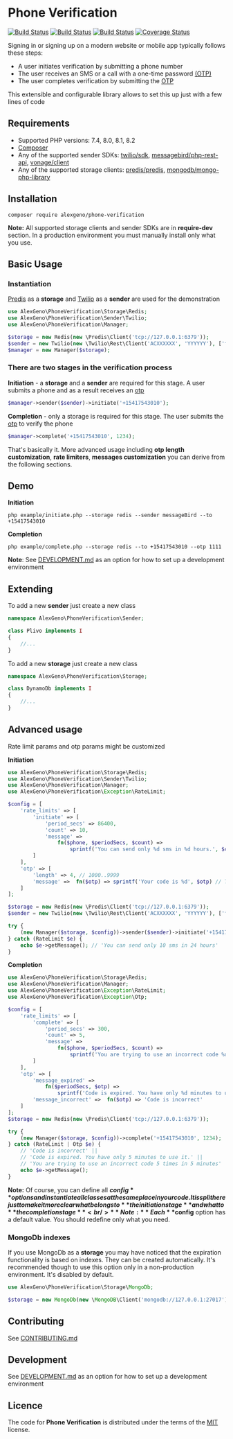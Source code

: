 # Phone Verification

[![Build Status](https://github.com/alexeygeno/phone-verification-php/workflows/Tests/badge.svg)](https://github.com/alexeygeno/phone-verification-php/actions/workflows/tests.yml)
[![Build Status](https://github.com/alexeygeno/phone-verification-php/workflows/PHPStan/badge.svg)](https://github.com/alexeygeno/phone-verification-php/actions/workflows/phpstan.yml)
[![Build Status](https://github.com/alexeygeno/phone-verification-php/workflows/CodeSniffer/badge.svg)](https://github.com/alexeygeno/phone-verification-php/actions/workflows/cs.yml)
[![Coverage Status](https://coveralls.io/repos/github/alexeygeno/phone-verification-php/badge.svg)](https://coveralls.io/github/alexeygeno/phone-verification-php)

Signing in or signing up on a modern website or mobile app typically follows these steps:
- A user initiates verification by submitting a phone number
- The user receives an SMS or a call with a one-time password [(OTP)](https://en.wikipedia.org/wiki/One-time_password)
- The user completes verification by submitting the [OTP](https://en.wikipedia.org/wiki/One-time_password)

This extensible and configurable library allows to set this up just with a few lines of code
## Requirements
- Supported PHP versions: 7.4, 8.0, 8.1, 8.2
- [ Composer](https://getcomposer.org/)
- Any of the supported sender SDKs: [twilio/sdk](https://github.com/twilio/twilio-php), [messagebird/php-rest-api](https://github.com/messagebird/php-rest-api), [vonage/client](https://github.com/vonage/vonage-php-sdk-core)
- Any of the supported storage clients: [predis/predis](https://github.com/predis/predis), [mongodb/mongo-php-library](https://github.com/mongodb/mongo-php-library)


## Installation
```shell
composer require alexgeno/phone-verification
```
**Note:** All supported storage clients and sender SDKs are in **require-dev** section. In a production environment you must manually install only what you use.
## Basic Usage

### Instantiation
[ Predis](https://github.com/predis/predis) as a **storage** and  [ Twilio](https://github.com/twilio/twilio-php) as a **sender** are used for the demonstration
```php
use AlexGeno\PhoneVerification\Storage\Redis;
use AlexGeno\PhoneVerification\Sender\Twilio;
use AlexGeno\PhoneVerification\Manager;

$storage = new Redis(new \Predis\Client('tcp://127.0.0.1:6379'));
$sender = new Twilio(new \Twilio\Rest\Client('ACXXXXXX', 'YYYYYY'), ['from' => '+442077206312']);
$manager = new Manager($storage);
```
### There are two stages in the verification process

**Initiation** -  a **storage** and a **sender** are required for this stage. A user submits a phone and as a result receives an [otp](https://en.wikipedia.org/wiki/One-time_password)

```php
$manager->sender($sender)->initiate('+15417543010');
```
**Completion** - only a storage is required for this stage. The user submits the [ otp](https://en.wikipedia.org/wiki/One-time_password) to verify the phone
```php
$manager->complete('+15417543010', 1234);
```
That's basically it. More advanced usage including **otp length customization**, **rate limiters**, **messages customization** you can derive from the following sections.

## Demo
**Initiation** 
```shell
php example/initiate.php --storage redis --sender messageBird --to +15417543010
```
**Completion** 
```shell
php example/complete.php --storage redis --to +15417543010 --otp 1111
```
**Note**: See [DEVELOPMENT.md](DEVELOPMENT.md) as an option for how to set up a development environment

## Extending
To add a new **sender** just create a new class
```php
namespace AlexGeno\PhoneVerification\Sender;

class Plivo implements I
{ 
    //...
}
```
To add a new **storage** just create a new class
```php
namespace AlexGeno\PhoneVerification\Storage;

class DynamoDb implements I
{ 
    //...
}
```
## Advanced usage
Rate limit params and otp params might be customized

**Initiation**
```php
use AlexGeno\PhoneVerification\Storage\Redis;
use AlexGeno\PhoneVerification\Sender\Twilio;
use AlexGeno\PhoneVerification\Manager;
use AlexGeno\PhoneVerification\Exception\RateLimit;

$config = [
    'rate_limits' => [
        'initiate' => [
            'period_secs' => 86400,
            'count' => 10,
            'message' =>
                fn($phone, $periodSecs, $count) =>
                    sprintf('You can send only %d sms in %d hours.', $count, $periodSecs / 60 / 60)
        ]
    ],
    'otp' => [
        'length' => 4, // 1000..9999
        'message' =>  fn($otp) => sprintf('Your code is %d', $otp) // The text a user receives
    ]
];

$storage = new Redis(new \Predis\Client('tcp://127.0.0.1:6379'));
$sender = new Twilio(new \Twilio\Rest\Client('ACXXXXXX', 'YYYYYY'), ['from' => '+442077206312']);

try {
    (new Manager($storage, $config))->sender($sender)->initiate('+15417543010');
} catch (RateLimit $e) {
    echo $e->getMessage(); // 'You can send only 10 sms in 24 hours'
}
```

**Completion**
```php
use AlexGeno\PhoneVerification\Storage\Redis;
use AlexGeno\PhoneVerification\Manager;
use AlexGeno\PhoneVerification\Exception\RateLimit;
use AlexGeno\PhoneVerification\Exception\Otp;

$config = [
    'rate_limits' => [
        'complete' => [
            'period_secs' => 300,
            'count' => 5,
            'message' =>
                fn($phone, $periodSecs, $count) =>
                    sprintf('You are trying to use an incorrect code %d times in %d minutes', $count, $periodSecs / 60)
        ]
    ],
    'otp' => [
        'message_expired' =>
            fn($periodSecs, $otp) =>
                sprintf('Code is expired. You have only %d minutes to use it.', $periodSecs / 60),
        'message_incorrect' =>  fn($otp) => 'Code is incorrect'
    ]
];
$storage = new Redis(new \Predis\Client('tcp://127.0.0.1:6379'));

try {
    (new Manager($storage, $config))->complete('+15417543010', 1234);
} catch (RateLimit | Otp $e) {
    // 'Code is incorrect' ||
    // 'Code is expired. You have only 5 minutes to use it.' ||
    // 'You are trying to use an incorrect code 5 times in 5 minutes'
    echo $e->getMessage();
}
```
**Note:** Of course,  you can define all **$config** options and instantiate all classes at the same place in your code.
It is split here just to make it more clear what belongs to **the initiation stage** and what to **the completion stage**
<br />**Note:** Each **$config** option has a default value. You should redefine only what you need.

### MongoDb indexes
If you use MongoDb as a **storage** you may have noticed that the expiration functionality is based on indexes.
They can be created automatically. It's recommended though to use this option only in a non-production environment. It's disabled by default.

```php
use AlexGeno\PhoneVerification\Storage\MongoDb;

$storage = new MongoDb(new \MongoDB\Client('mongodb://127.0.0.1:27017'), ['indexes'=> true]);
```
## Contributing
See [CONTRIBUTING.md](CONTRIBUTING.md)

## Development
See [DEVELOPMENT.md](DEVELOPMENT.md) as an option for how to set up a development environment 

## Licence
The code for **Phone Verification** is distributed under the terms of the [MIT](LICENSE.txt) license.
